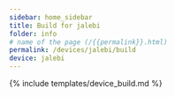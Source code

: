 ```yaml
---
sidebar: home_sidebar
title: Build for jalebi
folder: info
# name of the page (/{{permalink}}.html)
permalink: /devices/jalebi/build
device: jalebi
---
```

{% include templates/device_build.md %}
